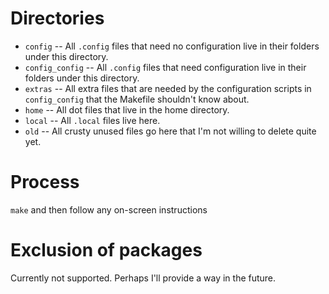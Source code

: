 # Directories

- `config` -- All `.config` files that need no configuration live in their folders under this directory.
- `config_config` -- All `.config` files that need configuration live in their folders under this directory.
- `extras` -- All extra files that are needed by the configuration scripts in `config_config` that the Makefile shouldn't know about.
- `home` -- All dot files that live in the home directory.
- `local` -- All `.local` files live here.
- `old` -- All crusty unused files go here that I'm not willing to delete quite yet.

# Process

`make` and then follow any on-screen instructions

# Exclusion of packages

Currently not supported. Perhaps I'll provide a way in the future.

